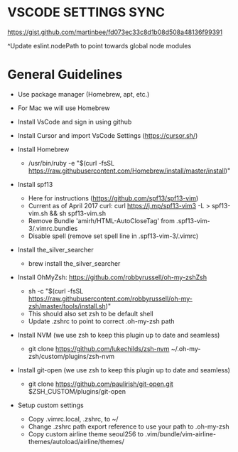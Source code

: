 # VSCODE SETTINGS SYNC
https://gist.github.com/martinbee/fd073ec33c8d1b08d508a48136f99391

^Update eslint.nodePath to point towards global node modules

# General Guidelines
- Use package manager (Homebrew, apt, etc.)
- For Mac we will use Homebrew

- Install VsCode and sign in using github
- Install Cursor and import VsCode Settings (https://cursor.sh/)
- Install Homebrew
  - /usr/bin/ruby -e "$(curl -fsSL https://raw.githubusercontent.com/Homebrew/install/master/install)"
- Install spf13
  - Here for instructions (https://github.com/spf13/spf13-vim)
  - Current as of April 2017 curl: curl https://j.mp/spf13-vim3 -L > spf13-vim.sh && sh spf13-vim.sh
  - Remove Bundle 'amirh/HTML-AutoCloseTag' from .spf13-vim-3/.vimrc.bundles
  - Disable spell (remove set spell line in .spf13-vim-3/.vimrc)
- Install the_silver_searcher
  - brew install the_silver_searcher
- Install OhMyZsh: https://github.com/robbyrussell/oh-my-zshZsh
  - sh -c "$(curl -fsSL https://raw.githubusercontent.com/robbyrussell/oh-my-zsh/master/tools/install.sh)"
  - This should also set zsh to be default shell
  - Update .zshrc to point to correct .oh-my-zsh path
- Install NVM (we use zsh to keep this plugin up to date and seamless)
  - git clone https://github.com/lukechilds/zsh-nvm ~/.oh-my-zsh/custom/plugins/zsh-nvm
- Install git-open (we use zsh to keep this plugin up to date and seamless)
  - git clone https://github.com/paulirish/git-open.git $ZSH_CUSTOM/plugins/git-open
- Setup custom settings
  - Copy .vimrc.local, .zshrc, to ~/
  - Change .zshrc path export reference to use your path to .oh-my-zsh
  - Copy custom airline theme seoul256 to .vim/bundle/vim-airline-themes/autoload/airline/themes/
